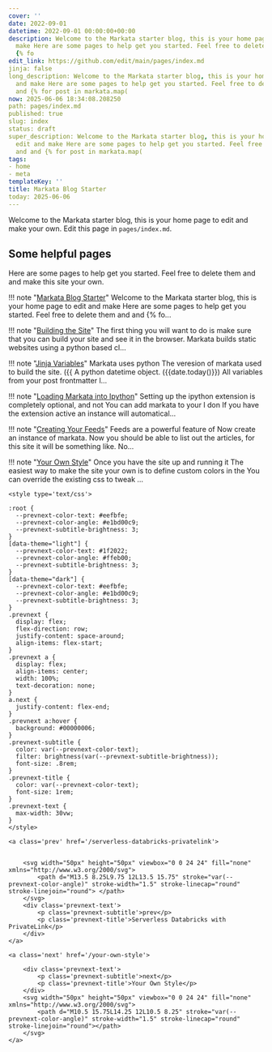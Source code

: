 ```yaml
---
cover: ''
date: 2022-09-01
datetime: 2022-09-01 00:00:00+00:00
description: Welcome to the Markata starter blog, this is your home page to edit and
  make Here are some pages to help get you started. Feel free to delete them and and
  {% fo
edit_link: https://github.com/edit/main/pages/index.md
jinja: false
long_description: Welcome to the Markata starter blog, this is your home page to edit
  and make Here are some pages to help get you started. Feel free to delete them and
  and {% for post in markata.map(
now: 2025-06-06 18:34:08.208250
path: pages/index.md
published: true
slug: index
status: draft
super_description: Welcome to the Markata starter blog, this is your home page to
  edit and make Here are some pages to help get you started. Feel free to delete them
  and and {% for post in markata.map(
tags:
- home
- meta
templateKey: ''
title: Markata Blog Starter
today: 2025-06-06
---
```


Welcome to the Markata starter blog, this is your home page to edit and make
your own.  Edit this page in `pages/index.md`.

## Some helpful pages

Here are some pages to help get you started. Feel free to delete them and and
make this site your own.


!!! note "[Markata Blog Starter](index)"
    Welcome to the Markata starter blog, this is your home page to edit and make Here are some pages to help get you started. Feel free to delete them and and {% fo...

!!! note "[Building the Site](building-the-site)"
    The first thing you will want to do is make sure that you can build your site and see it in the browser.  Markata builds static websites using a python based cl...

!!! note "[Jinja Variables](jinja)"
    Markata uses python The veresion of markata used to build the site. ({{  A python datetime object. ({{date.today()}}) All variables from your post frontmatter l...

!!! note "[Loading Markata into Ipython](ipython)"
    Setting up the ipython extension is completely optional, and not You can add markata to your I don If you have the extension active an instance will automatical...

!!! note "[Creating Your Feeds](creating-feeds)"
    Feeds are a powerful feature of  Now create an instance of markata. Now you should be able to list out the articles, for this site it will be something like. No...

!!! note "[Your Own Style](your-own-style)"
    Once you have the site up and running it The easiest way to make the site your own is to define custom colors in the You can override the existing css to tweak ...

<div class='prevnext'>

    <style type='text/css'>

    :root {
      --prevnext-color-text: #eefbfe;
      --prevnext-color-angle: #e1bd00c9;
      --prevnext-subtitle-brightness: 3;
    }
    [data-theme="light"] {
      --prevnext-color-text: #1f2022;
      --prevnext-color-angle: #ffeb00;
      --prevnext-subtitle-brightness: 3;
    }
    [data-theme="dark"] {
      --prevnext-color-text: #eefbfe;
      --prevnext-color-angle: #e1bd00c9;
      --prevnext-subtitle-brightness: 3;
    }
    .prevnext {
      display: flex;
      flex-direction: row;
      justify-content: space-around;
      align-items: flex-start;
    }
    .prevnext a {
      display: flex;
      align-items: center;
      width: 100%;
      text-decoration: none;
    }
    a.next {
      justify-content: flex-end;
    }
    .prevnext a:hover {
      background: #00000006;
    }
    .prevnext-subtitle {
      color: var(--prevnext-color-text);
      filter: brightness(var(--prevnext-subtitle-brightness));
      font-size: .8rem;
    }
    .prevnext-title {
      color: var(--prevnext-color-text);
      font-size: 1rem;
    }
    .prevnext-text {
      max-width: 30vw;
    }
    </style>
    
    <a class='prev' href='/serverless-databricks-privatelink'>
    

        <svg width="50px" height="50px" viewbox="0 0 24 24" fill="none" xmlns="http://www.w3.org/2000/svg">
            <path d="M13.5 8.25L9.75 12L13.5 15.75" stroke="var(--prevnext-color-angle)" stroke-width="1.5" stroke-linecap="round" stroke-linejoin="round"> </path>
        </svg>
        <div class='prevnext-text'>
            <p class='prevnext-subtitle'>prev</p>
            <p class='prevnext-title'>Serverless Databricks with PrivateLink</p>
        </div>
    </a>
    
    <a class='next' href='/your-own-style'>
    
        <div class='prevnext-text'>
            <p class='prevnext-subtitle'>next</p>
            <p class='prevnext-title'>Your Own Style</p>
        </div>
        <svg width="50px" height="50px" viewbox="0 0 24 24" fill="none" xmlns="http://www.w3.org/2000/svg">
            <path d="M10.5 15.75L14.25 12L10.5 8.25" stroke="var(--prevnext-color-angle)" stroke-width="1.5" stroke-linecap="round" stroke-linejoin="round"></path>
        </svg>
    </a>
  </div>